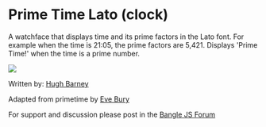 # Prime Time Lato (clock)

A watchface that displays time and its prime factors in the Lato font.
For example when the time is 21:05, the prime factors are 5,421.
Displays 'Prime Time!' when the time is a prime number.

![](screenshot.jpg)

Written by: [Hugh Barney](https://github.com/hughbarney)

Adapted from primetime by [Eve Bury](https://www.github.com/eveeeon)

For support and discussion please post in the [Bangle JS Forum](http://forum.espruino.com/microcosms/1424/)
